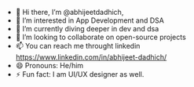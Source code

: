 - 👋 Hi there, I’m @abhijeetdadhich,
- 👀 I’m interested in App Development and DSA
- 🌱 I’m currently diving deeper in dev and dsa
- 💞️ I’m looking to collaborate on open-source projects
- 📫 You can reach me throught linkedin https://www.linkedin.com/in/abhijeet-dadhich/
- 😄 Pronouns: He/him
- ⚡ Fun fact: I am UI/UX designer as well. 

<!---
abhijeetdadhich/abhijeetdadhich is a ✨ special ✨ repository because its `README.md` (this file) appears on your GitHub profile.
You can click the Preview link to take a look at your changes.
--->
